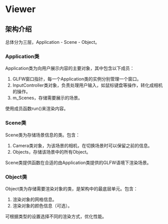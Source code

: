 # Viewer

## 架构介绍

总体分为三层，Application - Scene - Object。

### Application类

Application类为向用户展示内容的主要对象，其中包含以下成员：

1. GLFW窗口指针，每一个Application类的实例分别管理一个窗口。
2. InputController类对象，负责处理用户输入，如鼠标键盘等操作，转化成相机的操作。
3. m_Scenes，存储需要展示的场景。

使用成员函数run()来渲染内容。

### Scene类

Scene类为存储场景信息的类。包含：

1. Camera类对象，为该场景的相机，在切换场景时可以保留之前的信息。
2. Objects，存储该场景中的所有Object。

Scene类提供函数在合适的由Application类提供的GLFW语境下渲染场景。

### Object类

Object类为存储需要渲染对象的类，是架构中的最底层单元。包含：

1. 渲染对象的网格信息。
2. 渲染对象的颜色信息（可选）。

可根据类型的设置选择不同的渲染方式，优化性能。

